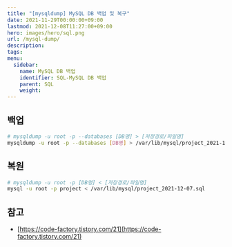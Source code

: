 ```yaml
---
title: "[mysqldump] MySQL DB 백업 및 복구"
date: 2021-11-29T00:00:00+09:00
lastmod: 2021-12-08T11:27:00+09:00
hero: images/hero/sql.png
url: /mysql-dump/
description: 
tags: 
menu:
  sidebar:
    name: MySQL DB 백업
    identifier: SQL-MySQL DB 백업
    parent: SQL
    weight: 
---
```



## 백업

```bash
# mysqldump -u root -p --databases [DB명] > [저장경로/파일명]
mysqldump -u root -p --databases [DB명] > /var/lib/mysql/project_2021-12-07.sql
```

## 복원

```bash
# mysqldump -u root -p [DB명] < [저장경로/파일명]
mysql -u root -p project < /var/lib/mysql/project_2021-12-07.sql
```

## 참고

- [https://code-factory.tistory.com/21](https://code-factory.tistory.com/21)